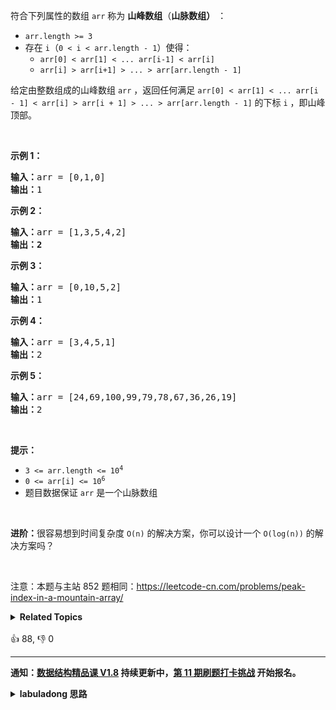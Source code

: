 <p>符合下列属性的数组 <code>arr</code> 称为 <strong>山峰数组</strong>（<strong>山脉数组）</strong> ：</p>

<ul>
	<li><code>arr.length &gt;= 3</code></li>
	<li>存在 <code>i</code>（<code>0 &lt; i&nbsp;&lt; arr.length - 1</code>）使得：
	<ul>
		<li><code>arr[0] &lt; arr[1] &lt; ... arr[i-1] &lt; arr[i] </code></li>
		<li><code>arr[i] &gt; arr[i+1] &gt; ... &gt; arr[arr.length - 1]</code></li>
	</ul>
	</li>
</ul>

<p>给定由整数组成的山峰数组 <code>arr</code> ，返回任何满足 <code>arr[0] &lt; arr[1] &lt; ... arr[i - 1] &lt; arr[i] &gt; arr[i + 1] &gt; ... &gt; arr[arr.length - 1]</code> 的下标 <code>i</code>&nbsp;，即山峰顶部。</p>

<p>&nbsp;</p>

<p><strong>示例 1：</strong></p>

<pre>
<strong>输入：</strong>arr = [0,1,0]
<strong>输出：</strong>1
</pre>

<p><strong>示例 2：</strong></p>

<pre>
<strong>输入：</strong>arr = [1,3,5,4,2]
<strong>输出：2</strong>
</pre>

<p><strong>示例 3：</strong></p>

<pre>
<strong>输入：</strong>arr = [0,10,5,2]
<strong>输出：</strong>1
</pre>

<p><strong>示例 4：</strong></p>

<pre>
<strong>输入：</strong>arr = [3,4,5,1]
<strong>输出：</strong>2
</pre>

<p><strong>示例 5：</strong></p>

<pre>
<strong>输入：</strong>arr = [24,69,100,99,79,78,67,36,26,19]
<strong>输出：</strong>2
</pre>

<p>&nbsp;</p>

<p><strong>提示：</strong></p>

<ul>
	<li><code>3 &lt;= arr.length &lt;= 10<sup>4</sup></code></li>
	<li><code>0 &lt;= arr[i] &lt;= 10<sup>6</sup></code></li>
	<li>题目数据保证 <code>arr</code> 是一个山脉数组</li>
</ul>

<p>&nbsp;</p>

<p><strong>进阶：</strong>很容易想到时间复杂度 <code>O(n)</code> 的解决方案，你可以设计一个 <code>O(log(n))</code> 的解决方案吗？</p>

<p>&nbsp;</p>

<p><meta charset="UTF-8" />注意：本题与主站 852&nbsp;题相同：<a href="https://leetcode-cn.com/problems/peak-index-in-a-mountain-array/">https://leetcode-cn.com/problems/peak-index-in-a-mountain-array/</a></p>
<details><summary><strong>Related Topics</strong></summary>数组 | 二分查找</details><br>

<div>👍 88, 👎 0</div>

<div id="labuladong"><hr>

**通知：[数据结构精品课 V1.8](https://aep.h5.xeknow.com/s/1XJHEO) 持续更新中，[第 11 期刷题打卡挑战](https://mp.weixin.qq.com/s/eUG2OOzY3k_ZTz-CFvtv5Q) 开始报名。**

<details><summary><strong>labuladong 思路</strong></summary>

## 基本思路

这道题和 [852. 山脉数组的峰顶索引](/problems/peak-index-in-a-mountain-array) 相同。

[二分搜索框架详解](https://labuladong.github.io/article/fname.html?fname=二分查找详解) 的经典应用，不过这道题和 [162. 寻找峰值](/problems/find-peak-element) 差不多，直接把 162 题的解法复制过来即可通过。

**标签：[二分搜索](https://mp.weixin.qq.com/mp/appmsgalbum?__biz=MzAxODQxMDM0Mw==&action=getalbum&album_id=2120601117519675393)，[数组](https://mp.weixin.qq.com/mp/appmsgalbum?__biz=MzAxODQxMDM0Mw==&action=getalbum&album_id=2120601117519675393)**

## 解法代码

```java
class Solution {
    public int peakIndexInMountainArray(int[] nums) {
        // 取两端都闭的二分搜索
        int left = 0, right = nums.length - 1;
        // 因为题目必然有解，所以设置 left == right 为结束条件
        while (left < right) {
            int mid = left + (right - left) / 2;
            if (nums[mid] > nums[mid + 1]) {
                // mid 本身就是峰值或其左侧有一个峰值
                right = mid;
            } else {
                // mid 右侧有一个峰值
                left = mid + 1;
            }
        }
        return left;
    }
}
```

**类似题目**：
  - [剑指 Offer II 069. 山峰数组的顶部 🟢](/problems/B1IidL)

</details>
</div>



